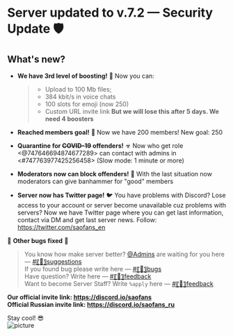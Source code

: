 # Server updated to v.7.2 — Security Update 🛡

## What's new?

- **We have 3rd level of boosting!** 💎
  Now you can:

  > - Upload to 100 Mb files;
  > - 384 kbit/s in voice chats
  > - 100 slots for emoji (now 250)
  > - Custom URL invite link
  >   **But we will lose this after 5 days. We need 4 boosters**

- **Reached members goal!** 👥
  Now we have 200 members! New goal: 250

- **Quarantine for ~~COVID-19~~ offenders!** ☣
  Now who get role <@747646694874677289> can contact with admins in <#747763977425256458> (Slow mode: 1 minute or more)

- **Moderators now can block offenders!** 🚯
  With the last situation now moderators can give banhammer for "good" members

- **Server now has Twitter page!** 🐦
  You have problems with Discord? Lose access to your account or server become unavailable cuz problems with servers? Now we have Twitter page where you can get last information, contact via DM and get last server news. Follow: https://twitter.com/saofans_en

🔧 **Other bugs fixed** 🐞

> You know how make server better? [@Admins](@&718500117660958770) are waiting for you here — [#〖📑〗suggestions](#718535990771318906)  
> If you found bug please write here — [#〖🐞〗bugs](#718536211953745941)  
> Have question? Write here — [#〖📠〗feedback](#718536569199525958)  
> Want to become Server Staff? Write `%apply` here — [#〖📠〗feedback](#718536569199525958)

**Our official invite link: https://discord.io/saofans**  
**Official Russian invite link: https://discord.io/saofans_ru**

Stay cool! 😎  
![picture](https://addons-media.operacdn.com/media/CACHE/images/themes/85/181085/1.0-rev1/images/a595a850-4cc8-4482-898e-48ccffea4b89/c1e4ad3210aac40a79408a9703773852.jpg)
